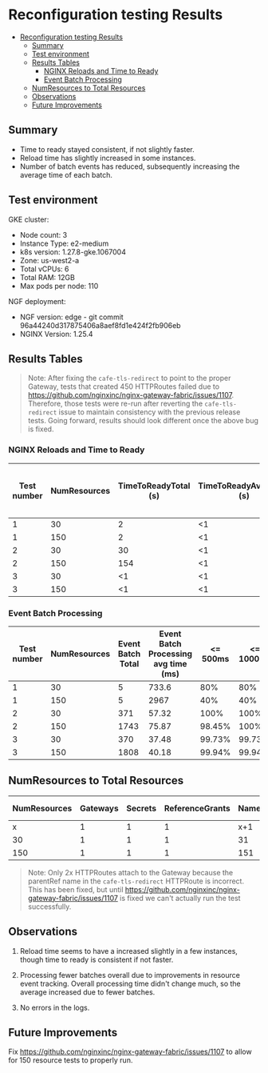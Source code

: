 # Reconfiguration testing Results

<!-- TOC -->
- [Reconfiguration testing Results](#reconfiguration-testing-results)
  - [Summary](#summary)
  - [Test environment](#test-environment)
  - [Results Tables](#results-tables)
    - [NGINX Reloads and Time to Ready](#nginx-reloads-and-time-to-ready)
    - [Event Batch Processing](#event-batch-processing)
  - [NumResources to Total Resources](#numresources-to-total-resources)
  - [Observations](#observations)
  - [Future Improvements](#future-improvements)
<!-- TOC -->

## Summary

- Time to ready stayed consistent, if not slightly faster.
- Reload time has slightly increased in some instances.
- Number of batch events has reduced, subsequently increasing the average time of each batch.

## Test environment

GKE cluster:

- Node count: 3
- Instance Type: e2-medium
- k8s version: 1.27.8-gke.1067004
- Zone: us-west2-a
- Total vCPUs: 6
- Total RAM: 12GB
- Max pods per node: 110

NGF deployment:

- NGF version: edge - git commit 96a44240d317875406a8aef8fd1e424f2fb906eb
- NGINX Version: 1.25.4

## Results Tables

> Note: After fixing the `cafe-tls-redirect` to point to the proper Gateway, tests that created 450 HTTPRoutes failed due to https://github.com/nginxinc/nginx-gateway-fabric/issues/1107. Therefore, those tests were re-run after reverting the `cafe-tls-redirect` issue to maintain consistency with the previous release tests. Going forward, results should look different once the above bug is fixed.

### NGINX Reloads and Time to Ready

| Test number | NumResources | TimeToReadyTotal (s) | TimeToReadyAvgSingle (s) | NGINX reloads | NGINX reload avg time (ms) | <= 500ms | <= 1000ms |
|-------------|--------------|----------------------|--------------------------|---------------|----------------------------|----------|-----------|
| 1           | 30           | 2                    | <1                       | 2             | 189.5                      | 100%     | 100%      |
| 1           | 150          | 2                    | <1                       | 2             | 389                        | 100%     | 100%      |
| 2           | 30           | 30                   | <1                       | 94            | 161                        | 100%     | 100%      |
| 2           | 150          | 154                  | <1                       | 387           | 267.48                     | 100%     | 100%      |
| 3           | 30           | <1                   | <1                       | 94            | 127.91                     | 100%     | 100%      |
| 3           | 150          | <1                   | <1                       | 454           | 128                        | 100%     | 100%      |

### Event Batch Processing

| Test number | NumResources | Event Batch Total | Event Batch Processing avg time (ms) | <= 500ms | <= 1000ms | <= 5000ms | <= 10000ms | <= 30000ms |
|-------------|--------------|-------------------|--------------------------------------|----------|-----------|-----------|------------|------------|
| 1           | 30           | 5                 | 733.6                                | 80%      | 80%       | 100%      | 100%       | 100%       |
| 1           | 150          | 5                 | 2967                                 | 40%      | 40%       | 40%       | 40%        | 40%        |
| 2           | 30           | 371               | 57.32                                | 100%     | 100%      | 100%      | 100%       | 100%       |
| 2           | 150          | 1743              | 75.87                                | 98.45%   | 100%      | 100%      | 100%       | 100%       |
| 3           | 30           | 370               | 37.48                                | 99.73%   | 99.73%    | 100%      | 100%       | 100%       |
| 3           | 150          | 1808              | 40.18                                | 99.94%   | 99.94%    | 99.94%    | 99.94%     | 100%       |

## NumResources to Total Resources

| NumResources | Gateways | Secrets | ReferenceGrants | Namespaces | application Pods | application Services | HTTPRoutes | Attached HTTPRoutes | Total Resources |
|--------------|----------|---------|-----------------|------------|------------------|----------------------|------------|---------------------|-----------------|
| x            | 1        | 1       | 1               | x+1        | 2x               | 2x                   | 3x         | 2x                  | <total>         |
| 30           | 1        | 1       | 1               | 31         | 60               | 60                   | 90         | 60                  | 244             |
| 150          | 1        | 1       | 1               | 151        | 300              | 300                  | 450        | 300                 | 1204            |

> Note: Only 2x HTTPRoutes attach to the Gateway because the parentRef name in the `cafe-tls-redirect` HTTPRoute is incorrect. This has been fixed, but until https://github.com/nginxinc/nginx-gateway-fabric/issues/1107 is fixed we can't actually run the test successfully.

## Observations

1. Reload time seems to have a increased slightly in a few instances, though time to ready is consistent if not faster.

2. Processing fewer batches overall due to improvements in resource event tracking. Overall processing time didn't change much, so the average increased due to fewer batches.

3. No errors in the logs.


## Future Improvements

Fix https://github.com/nginxinc/nginx-gateway-fabric/issues/1107 to allow for 150 resource tests to properly run.
